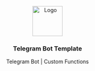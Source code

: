 <p align="center">
  <a href="https://github.com/porcelaincode/telegram-bot">
    <img src="https://img.icons8.com/color/344/telegram-app--v1.png" alt="Logo" width="80" height="80">
  </a>

  <h3 align="center">Telegram Bot Template</h3>

  <p align="center">
    Telegram Bot | Custom Functions
  </p>
</p>
